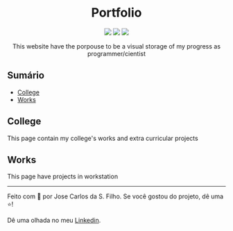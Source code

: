 <center>

# Portfolio


<img src="https://img.shields.io/badge/Made%20by-Jose Carlos da S. Filho-7159c1?style=for-the-badge" />
<img src="https://img.shields.io/github/repo-size/josefilho/portfolio?color=7159c1&style=for-the-badge" />
<img src="https://img.shields.io/github/languages/top/josefilho/portfolio?color=7159c1&style=for-the-badge" />


This website have the porpouse to be a visual storage of my progress as programmer/cientist

</center>

## Sumário

* [College](#college)
* [Works](#works)

## College

This page contain my college's works and extra curricular projects

## Works

This page have projects in workstation


---

Feito com 💜 por Jose Carlos da S. Filho.
Se você gostou do projeto, dê uma ⭐️!

Dê uma olhada no meu [Linkedin](https://www.linkedin.com/in/filhojosecs/).
